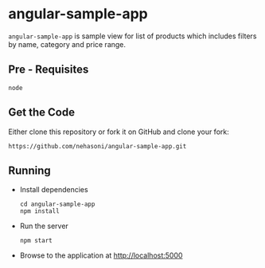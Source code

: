 # angular-sample-app

```angular-sample-app``` is sample view for list of products which includes filters by name, category and price range.

Pre - Requisites
------------

`node`


Get the Code
------------

Either clone this repository or fork it on GitHub and clone your fork:

`https://github.com/nehasoni/angular-sample-app.git`


Running
------------

* Install dependencies

  ```
  cd angular-sample-app
  npm install
  ```

* Run the server
    ```
    npm start
    ```

* Browse to the application at [http://localhost:5000](http://localhost:5000)





